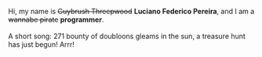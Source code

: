 Hi, my name is ~~Guybrush Threepwood~~ **Luciano Federico Pereira**, and I am a ~~wannabe pirate~~ **programmer**.<br><br>A short song: 271 bounty of doubloons gleams in the sun, a treasure hunt has just begun! Arrr!
